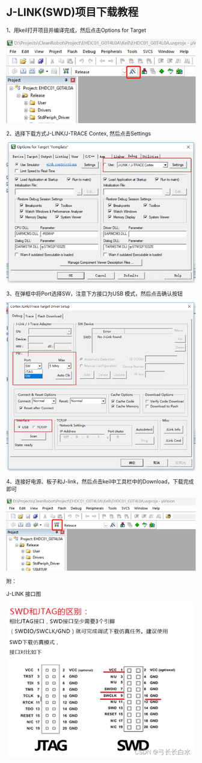 # J-LINK(SWD)项目下载教程

1、用keil打开项目并编译完成，然后点击Options for Target

![image](image/jlink_download_01.png)

2、选择下载方式J-LINK/J-TRACE Contex, 然后点击Settings

![image](image/jlink_download_02.png)

3、在弹框中将Port选择SW，注意下方接口为USB 模式，然后点击确认按钮

![image](image/jlink_download_03.png)

4、连接好电源、板子和J-link，然后点击keil中工具栏中的Download，下载完成即可

![image](image/jlink_download_04.png)


附：
    
J-LINK 接口图

![image](image/jlink_download_05.png)



